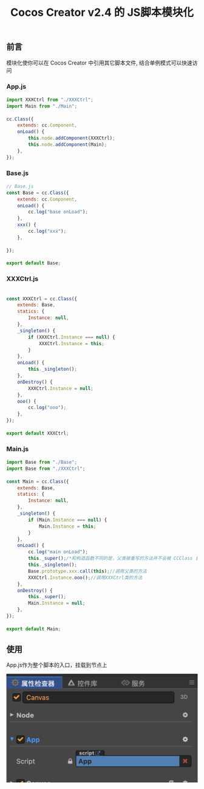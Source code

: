 ﻿---
title: 'Cocos Creator v2.4 的 JS脚本模块化'
excerpt : "点击事件的工具类"
classes: wide
categories: CocosCreator
tags: CocosCreatorV2.4
---

## 前言

模块化使你可以在 Cocos Creator 中引用其它脚本文件, 结合单例模式可以快速访问

### App.js

```javascript
import XXXCtrl from "./XXXCtrl";
import Main from "./Main";

cc.Class({
    extends: cc.Component,
    onLoad() {
        this.node.addComponent(XXXCtrl);
        this.node.addComponent(Main);
    },
});

```

### Base.js

```javascript
// Base.js
const Base = cc.Class({
    extends: cc.Component,
    onLoad() {
        cc.log("base onLoad");
    },
    xxx() {
        cc.log("xxx");
    },

});

export default Base;

```

### XXXCtrl.js

```javascript

const XXXCtrl = cc.Class({
    extends: Base,
    statics: {
        Instance: null,
    },
    _singleton() {
        if (XXXCtrl.Instance === null) {
            XXXCtrl.Instance = this;
        }
    },
    onLoad() {
        this._singleton();
    },
    onDestroy() {
        XXXCtrl.Instance = null;
    },
    ooo() {
        cc.log("ooo");
    },
});

export default XXXCtrl;

```

### Main.js

```javascript
import Base from "./Base";
import Base from "./XXXCtrl";

const Main = cc.Class({
    extends: Base,
    statics: {
        Instance: null,
    },
    _singleton() {
        if (Main.Instance === null) {
            Main.Instance = this;
        }
    },
    onLoad() {
        cc.log("main onLoad");
        this._super();/*和构造函数不同的是，父类被重写的方法并不会被 CCClass 自动调用，如果你要调用的话使用 CCClass 封装的 this._super*/
        this._singleton();
        Base.prototype.xxx.call(this);//调用父类的方法
        XXXCtrl.Instance.ooo();//调用XXXCtrl类的方法
    },
    onDestroy() {
        this._super();
        Main.Instance = null;
    },
});

export default Main;

```

## 使用

App.js作为整个脚本的入口，挂载到节点上

![20230209_1.png](/assets/images/20230209_1.png)
